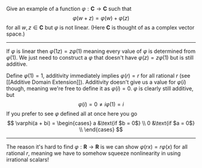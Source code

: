 Give an example of a function $\varphi : \mathbf C \to \mathbf C$ such that
$$
\varphi(w+z) = \varphi(w) + \varphi(z)
$$
for all $w,z \in \mathbf C$  but $\varphi$ is not linear. (Here $\mathbf C$ is thought of as a complex vector space.)

---

If $\varphi$ is linear then $\varphi(1z) = z\varphi(1)$ meaning every value of $\varphi$ is determined from $\varphi(1)$. We just need to construct a $\varphi$ that doesn't have $\varphi(z) = z\varphi(1)$ but is still additive.

Define $\varphi(1) = 1$, additivity immediately implies $\varphi(r) = r$ for all rational $r$ (see [[Additive Domain Extension]]). 
Additivity doesn't give us a value for $\varphi(i)$ though, meaning we're free to define it as $\varphi(i) = 0$. $\varphi$ is clearly still additive, but
$$
\varphi(i) = 0 \ne i\varphi(1) = i
$$
If you prefer to see $\varphi$ defined all at once here you go
$$
\varphi(a + bi) = \begin{cases}
a &\text{if $b = 0$} \\
0 &\text{if $a = 0$} \\
\end{cases}
$$

---

The reason it's hard to find $\varphi : \mathbf R \to \mathbf R$ is we can show $\varphi(rx) = r\varphi(x)$ for all rational $r$, meaning we have to somehow squeeze nonlinearity in using irrational scalars!
